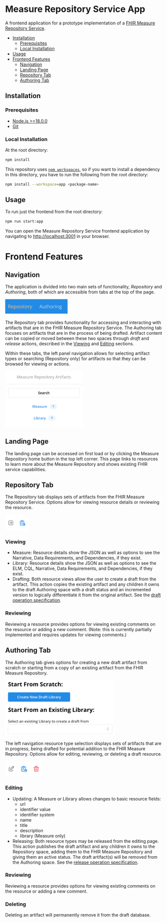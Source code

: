 # Measure Repository Service App

A frontend application for a prototype implementation of a [FHIR Measure Repository Service](https://build.fhir.org/ig/HL7/cqf-measures/measure-repository-service.html).

- [Installation](#installation)
  - [Prerequisites](#prerequisites)
  - [Local Installation](#local-installation)
- [Usage](#usage)
- [Frontend Features](#frontend-features)
  - [Navigation](#navigation)
  - [Landing Page](#landing-page)
  - [Repository Tab](#repository-tab)
  - [Authoring Tab](#authoring-tab)

## Installation

### Prerequisites

- [Node.js >=18.0.0](https://nodejs.org/en/)
- [Git](https://git-scm.com/)

### Local Installation

At the root directory:

```bash
npm install
```

This repository uses [`npm workspaces`](https://docs.npmjs.com/cli/v7/using-npm/workspaces), so if you want to install a dependency in this directory, you have to run the following from the root directory:

```bash
npm install --workspace=app <package-name>
```

## Usage

To run just the frontend from the root directory:

```bash
npm run start:app
```

You can open the Measure Repository Service frontend application by navigating to [http://localhost:3001](http://localhost:3001) in your browser.


# Frontend Features

## Navigation

The application is divided into two main sets of functionality, _Repository_ and _Authoring_, both of which are accessible from tabs at the top of the page.

<img src="./static/tabs.png" alt="Screenshot of tabs" width="200"/>

The Repository tab provides functionality for accessing and interacting with artifacts that are in the FHIR Measure Repository Service. The Authoring tab focuses on artifacts that are in the process of being drafted. Artifact content can be copied or moved between these two spaces through _draft_ and _release_ actions, described in the [Viewing](#viewing) and [Editing](#editing) sections.

Within these tabs, the left panel navigation allows for selecting artifact types or searching (Repository only) for artifacts so that they can be browsed for viewing or actions.

<img src="./static/navigation.png" alt="Screenshot of navigation" width="250"/>

## Landing Page
The landing page can be accessed on first load or by clicking the Measure Repository home button in the top left corner. This page links to resources to learn more about the Measure Repository and shows existing FHIR service capabilities.

## Repository Tab
The Repository tab displays sets of artifacts from the FHIR Measure Repository Service. Options allow for viewing resource details or reviewing the resource.

<img src="./static/repository-options.png" alt="Screenshot of repository options" width="75"/>

### Viewing
-	Measure: Resource details show the JSON as well as options to see the Narrative, Data Requirements, and Dependencies, if they exist.          
-	Library: Resource details show the JSON as well as options to see the ELM, CQL, Narrative, Data Requirements, and Dependencies, if they exist.  
-	Drafting: Both resource views allow the user to create a draft from the artifact. This action copies the existing artifact and any children it owns to the draft Authoring space with a draft status and an incremented version to logically differentiate it from the original artifact. See the [draft operation specification](https://build.fhir.org/ig/HL7/cqf-measures/measure-repository-service.html#draft).

### Reviewing
Reviewing a resource provides options for viewing existing comments on the resource or adding a new comment. (Note: this is currently partially implemented and requires updates for viewing comments.)

## Authoring Tab
The Authoring tab gives options for creating a new draft artifact from scratch or starting from a copy of an existing artifact from the FHIR Measure Repository. 

<img src="./static/draft-artifact.png" alt="Screenshot of create draft artifact" width="350"/>

The left navigation resource type selection displays sets of artifacts that are in progress, being drafted for potential addition to the FHIR Measure Repository. Options allow for editing, reviewing, or deleting a draft resource.

<img src="./static/authoring-options.png" alt="Screenshot of authoring options" width="120"/>

### Editing
-	Updating: A Measure or Library allows changes to basic resource fields:
    - url
    - identifier value
    - identifier system
    - name
    - title
    - description
    - library (Measure only)
- Releasing: Both resource types may be released from the editing page. This action publishes the draft artifact and any children it owns to the Repository space, adding them to the FHIR Measure Repository and giving them an active status. The draft artifact(s) will be removed from the Authoring space. See the [release operation specification](https://build.fhir.org/ig/HL7/cqf-measures/measure-repository-service.html#release).

### Reviewing
Reviewing a resource provides options for viewing existing comments on the resource or adding a new comment.

### Deleting
Deleting an artifact will permanently remove it from the draft database.
